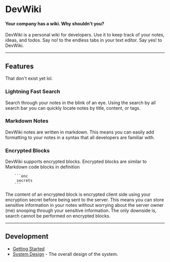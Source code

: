# DevWiki
#### Your company has a wiki. Why shouldn't you? 

DevWiki is a personal wiki for developers. Use it to keep track of your notes, ideas, and todos.
Say no! to the endless tabs in your text editor. Say yes! to DevWiki.

--- 
## Features
That don't exist yet lol. 

### Lightning Fast Search
Search through your notes in the blink of an eye. Using the search by all search bar you can quickly locate 
notes by title, content, or tags. 

### Markdown Notes
DevWiki notes are written in markdown. This means you can easily add formatting to your notes in a syntax that all 
developers are familiar with.

### Encrypted Blocks 
DevWiki supports encrypted blocks. Encrypted blocks are similar to Markdown code blocks in definition
```
    ```enc
     secrets
    ``` 
```
The content of an encrypted block is encrypted client side using your encryption secret before being sent to the server.
This means you can store sensitive information in your notes without worrying about the server owner (me)
snooping through your sensitive information. The only downside is, search cannot be performed on encrypted blocks. 

---
## Development 

- [Getting Started](TODO)
- [System Design](./doc/design.md) - The overall design of the system.